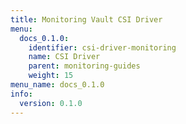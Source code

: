 ```yaml
---
title: Monitoring Vault CSI Driver
menu:
  docs_0.1.0:
    identifier: csi-driver-monitoring
    name: CSI Driver
    parent: monitoring-guides
    weight: 15
menu_name: docs_0.1.0
info:
  version: 0.1.0
---
```


